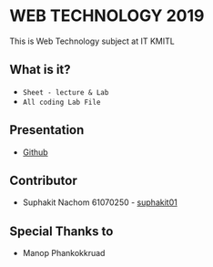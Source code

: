 # WEB TECHNOLOGY 2019
This is Web Technology subject at IT KMITL

## What is it?
* `Sheet - lecture & Lab`
* `All coding Lab File`

## Presentation
* [Github](https://suphakit01.github.io/Web-Technology/)

## Contributor
* Suphakit  Nachom  61070250 - [suphakit01](https://github.com/suphakit01)

## Special Thanks to
* Manop Phankokkruad